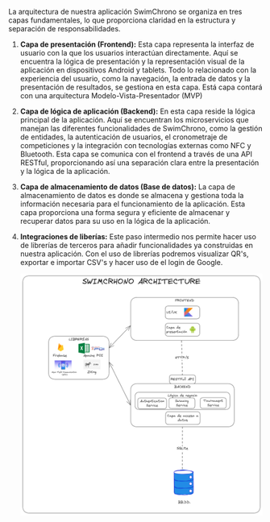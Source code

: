 La arquitectura de nuestra aplicación SwimChrono se organiza en tres capas fundamentales, lo que proporciona claridad en la estructura y separación de responsabilidades.

1. **Capa de presentación (Frontend):** Esta capa representa la interfaz de usuario con la que los usuarios interactúan directamente. Aquí se encuentra la lógica de presentación y la representación visual de la aplicación en dispositivos Android y tablets. Todo lo relacionado con la experiencia del usuario, como la navegación, la entrada de datos y la presentación de resultados, se gestiona en esta capa. Está capa contará con una arquitectura Modelo-Vista-Presentador (MVP)

2. **Capa de lógica de aplicación (Backend):** En esta capa reside la lógica principal de la aplicación. Aquí se encuentran los microservicios que manejan las diferentes funcionalidades de SwimChrono, como la gestión de entidades, la autenticación de usuarios, el cronometraje de competiciones y la integración con tecnologías externas como NFC y Bluetooth. Esta capa se comunica con el frontend a través de una API RESTful, proporcionando así una separación clara entre la presentación y la lógica de la aplicación.

3. **Capa de almacenamiento de datos (Base de datos):** La capa de almacenamiento de datos es donde se almacena y gestiona toda la información necesaria para el funcionamiento de la aplicación. Esta capa proporciona una forma segura y eficiente de almacenar y recuperar datos para su uso en la lógica de la aplicación.

4. **Integraciones de liberías:** Este paso intermedio nos permite hacer uso de librerías de terceros para añadir funcionalidades ya construidas en nuestra aplicación. Con el uso de librerías podremos visualizar QR's, exportar e importar CSV's y hacer uso de el login de Google.


    ![Diagrama de Arquitectura](../images/Android%20Architecture.png)
